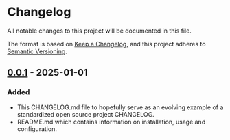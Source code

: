 # Changelog

All notable changes to this project will be documented in this file.

The format is based on [Keep a Changelog](https://keepachangelog.com/en/1.1.0/),
and this project adheres to [Semantic Versioning](https://semver.org/spec/v2.0.0.html).

## [0.0.1] - 2025-01-01

### Added

- This CHANGELOG.md file to hopefully serve as an evolving example of
  a standardized open source project CHANGELOG.
- README.md which contains information on installation, usage and
  configuration.

[0.0.1]: https://github.com/mcpcpc/quart-authlib/releases/tag/0.0.1
